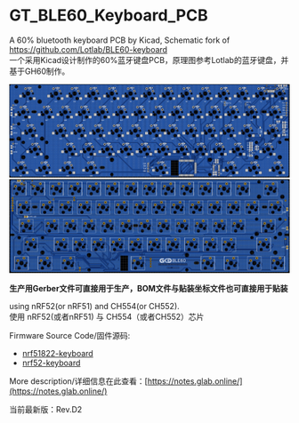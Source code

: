﻿# GT_BLE60_Keyboard_PCB
A 60% bluetooth keyboard PCB by Kicad, Schematic fork of https://github.com/Lotlab/BLE60-keyboard  
一个采用Kicad设计制作的60%蓝牙键盘PCB，原理图参考Lotlab的蓝牙键盘，并基于GH60制作。

![img](rev.d2/keyboard.png)
![img](rev.d2/keyboard2.png)

**生产用Gerber文件可直接用于生产，BOM文件与贴装坐标文件也可直接用于贴装**

using nRF52(or nRF51)  and CH554(or CH552).  
使用 nRF52(或者nRF51) 与 CH554（或者CH552）芯片

Firmware Source Code/固件源码: 
- [nrf51822-keyboard](https://github.com/genokolar/nrf51822-keyboard/tree/GT-BLE60)
- [nrf52-keyboard](https://github.com/genokolar/nrf52-keyboard/tree/GT)

More description/详细信息在此查看：[https://notes.glab.online/](https://notes.glab.online/)

当前最新版：Rev.D2